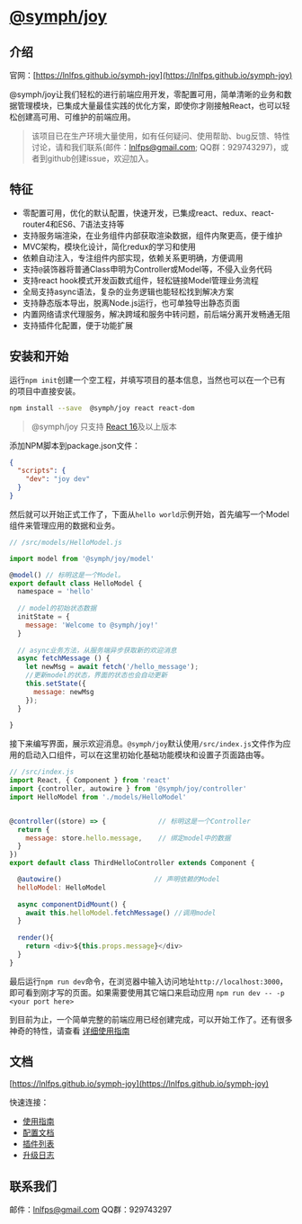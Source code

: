 
# [@symph/joy](https://lnlfps.github.io/symph-joy)

## 介绍

官网：[https://lnlfps.github.io/symph-joy](https://lnlfps.github.io/symph-joy)

@symph/joy让我们轻松的进行前端应用开发，零配置可用，简单清晰的业务和数据管理模块，已集成大量最佳实践的优化方案，即使你才刚接触React，也可以轻松创建高可用、可维护的前端应用。

> 该项目已在生产环境大量使用，如有任何疑问、使用帮助、bug反馈、特性讨论，请和我们联系(邮件：lnlfps@gmail.com; QQ群：929743297)，或者到github创建issue，欢迎加入。

## 特征

- 零配置可用，优化的默认配置，快速开发，已集成react、redux、react-router4和ES6、7语法支持等
- 支持服务端渲染，在业务组件内部获取渲染数据，组件内聚更高，便于维护
- MVC架构，模块化设计，简化redux的学习和使用
- 依赖自动注入，专注组件内部实现，依赖关系更明确，方便调用
- 支持`@`装饰器将普通Class申明为Controller或Model等，不侵入业务代码
- 支持react hook模式开发函数式组件，轻松链接Model管理业务流程
- 全局支持async语法，复杂的业务逻辑也能轻松找到解决方案
- 支持静态版本导出，脱离Node.js运行，也可单独导出静态页面
- 内置网络请求代理服务，解决跨域和服务中转问题，前后端分离开发畅通无阻
- 支持插件化配置，便于功能扩展

## 安装和开始

运行`npm init`创建一个空工程，并填写项目的基本信息，当然也可以在一个已有的项目中直接安装。

```bash
npm install --save  @symph/joy react react-dom
```

> @symph/joy 只支持 [React 16](https://reactjs.org/blog/2017/09/26/react-v16.0.html)及以上版本

添加NPM脚本到package.json文件：

```json
{
  "scripts": {
    "dev": "joy dev"
  }
}
```

然后就可以开始正式工作了，下面从`hello world`示例开始，首先编写一个Model组件来管理应用的数据和业务。

```javascript
// /src/models/HelloModel.js

import model from '@symph/joy/model'

@model() // 标明这是一个Model。
export default class HelloModel {
  namespace = 'hello'
  
  // model的初始状态数据
  initState = {
    message: 'Welcome to @symph/joy!'
  }
  
  // async业务方法，从服务端异步获取新的欢迎消息
  async fetchMessage () {
    let newMsg = await fetch('/hello_message');
    //更新model的状态，界面的状态也会自动更新
    this.setState({
      message: newMsg
    });
  }
 
}
```

接下来编写界面，展示欢迎消息。`@symph/joy`默认使用`/src/index.js`文件作为应用的启动入口组件，可以在这里初始化基础功能模块和设置子页面路由等。

```javascript
// /src/index.js
import React, { Component } from 'react'
import {controller, autowire } from '@symph/joy/controller'
import HelloModel from './models/HelloModel'


@controller((store) => {             // 标明这是一个Controller
  return {
    message: store.hello.message,    // 绑定model中的数据
  }
})
export default class ThirdHelloController extends Component {

  @autowire()                       // 声明依赖的Model
  helloModel: HelloModel      
  
  async componentDidMount() {
    await this.helloModel.fetchMessage() //调用model
  }
  
  render(){
    return <div>${this.props.message}</div>
  }
}
```

最后运行`npm run dev`命令，在浏览器中输入访问地址`http://localhost:3000`，即可看到刚才写的页面。如果需要使用其它端口来启动应用 `npm run dev -- -p <your port here>`

到目前为止，一个简单完整的前端应用已经创建完成，可以开始工作了。还有很多神奇的特性，请查看 [详细使用指南](https://lnlfps.github.io/symph-joy/#/getting-started)

## 文档

[https://lnlfps.github.io/symph-joy](https://lnlfps.github.io/symph-joy)

快速连接：

- [使用指南](https://lnlfps.github.io/symph-joy/#/getting-started)
- [配置文档](https://lnlfps.github.io/symph-joy/#/configurations)
- [插件列表](https://lnlfps.github.io/symph-joy/#/plugins)
- [升级日志](https://lnlfps.github.io/symph-joy/#/change-log)

## 联系我们

邮件：lnlfps@gmail.com
QQ群：929743297
